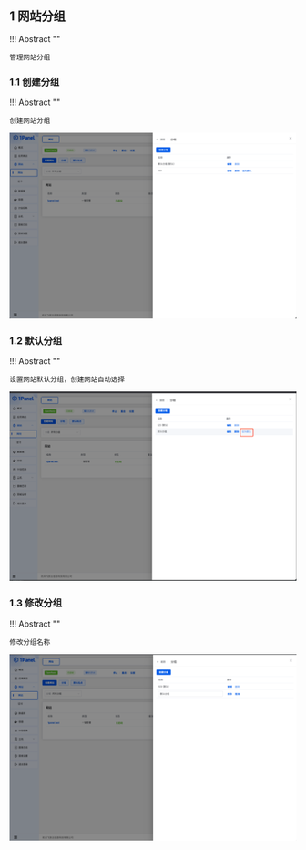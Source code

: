 ## 1 网站分组
!!! Abstract ""

    管理网站分组

### 1.1 创建分组

!!! Abstract ""

    创建网站分组

![img.png](../../img/websites/website_group.png)

### 1.2 默认分组

!!! Abstract ""
    
    设置网站默认分组，创建网站自动选择

![img.png](../../img/websites/default_group.png)

### 1.3 修改分组

!!! Abstract ""

    修改分组名称
    
![img.png](../../img/websites/edit_group.png)